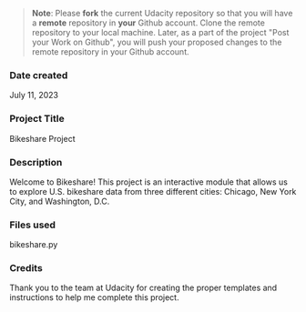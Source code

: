 >**Note**: Please **fork** the current Udacity repository so that you will have a **remote** repository in **your** Github account. Clone the remote repository to your local machine. Later, as a part of the project "Post your Work on Github", you will push your proposed changes to the remote repository in your Github account.

### Date created
July 11, 2023

### Project Title
Bikeshare Project

### Description
Welcome to Bikeshare! This project is an interactive module that allows us to explore U.S. bikeshare data from three different cities: Chicago, New York City, and Washington, D.C.

### Files used
bikeshare.py

### Credits
Thank you to the team at Udacity for creating the proper templates and instructions to help me complete this project.


